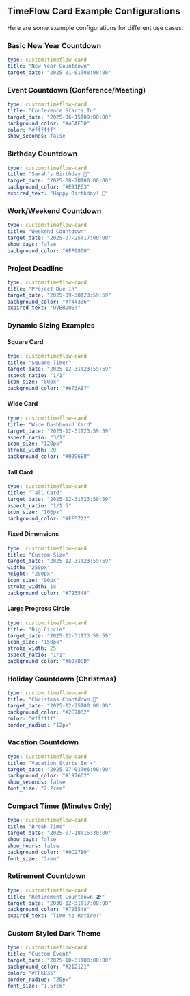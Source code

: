 ## TimeFlow Card Example Configurations

Here are some example configurations for different use cases:

### Basic New Year Countdown
```yaml
type: custom:timeflow-card
title: "New Year Countdown"
target_date: "2025-01-01T00:00:00"
```

### Event Countdown (Conference/Meeting)
```yaml
type: custom:timeflow-card
title: "Conference Starts In"
target_date: "2025-06-15T09:00:00"
background_color: "#4CAF50"
color: "#ffffff"
show_seconds: false
```

### Birthday Countdown
```yaml
type: custom:timeflow-card
title: "Sarah's Birthday 🎂"
target_date: "2025-08-20T00:00:00"
background_color: "#E91E63"
expired_text: "Happy Birthday! 🎉"
```

### Work/Weekend Countdown
```yaml
type: custom:timeflow-card
title: "Weekend Countdown"
target_date: "2025-07-25T17:00:00"
show_days: false
background_color: "#FF9800"
```

### Project Deadline
```yaml
type: custom:timeflow-card
title: "Project Due In"
target_date: "2025-09-30T23:59:59"
background_color: "#f44336"
expired_text: "OVERDUE!"
```

### Dynamic Sizing Examples

#### Square Card
```yaml
type: custom:timeflow-card
title: "Square Timer"
target_date: "2025-12-31T23:59:59"
aspect_ratio: "1/1"
icon_size: "80px"
background_color: "#673AB7"
```

#### Wide Card
```yaml
type: custom:timeflow-card
title: "Wide Dashboard Card"
target_date: "2025-12-31T23:59:59"
aspect_ratio: "3/1"
icon_size: "120px"
stroke_width: 20
background_color: "#009688"
```

#### Tall Card
```yaml
type: custom:timeflow-card
title: "Tall Card"
target_date: "2025-12-31T23:59:59"
aspect_ratio: "1/1.5"
icon_size: "100px"
background_color: "#FF5722"
```

#### Fixed Dimensions
```yaml
type: custom:timeflow-card
title: "Custom Size"
target_date: "2025-12-31T23:59:59"
width: "250px"
height: "200px"
icon_size: "90px"
stroke_width: 18
background_color: "#795548"
```

#### Large Progress Circle
```yaml
type: custom:timeflow-card
title: "Big Circle"
target_date: "2025-12-31T23:59:59"
icon_size: "150px"
stroke_width: 25
aspect_ratio: "1/1"
background_color: "#607D8B"
```

### Holiday Countdown (Christmas)
```yaml
type: custom:timeflow-card
title: "Christmas Countdown 🎄"
target_date: "2025-12-25T00:00:00"
background_color: "#2E7D32"
color: "#ffffff"
border_radius: "12px"
```

### Vacation Countdown
```yaml
type: custom:timeflow-card
title: "Vacation Starts In ✈️"
target_date: "2025-07-01T06:00:00"
background_color: "#1976D2"
show_seconds: false
font_size: "2.2rem"
```

### Compact Timer (Minutes Only)
```yaml
type: custom:timeflow-card
title: "Break Time"
target_date: "2025-07-18T15:30:00"
show_days: false
show_hours: false
background_color: "#9C27B0"
font_size: "3rem"
```

### Retirement Countdown
```yaml
type: custom:timeflow-card
title: "Retirement Countdown 🏖️"
target_date: "2030-12-31T17:00:00"
background_color: "#795548"
expired_text: "Time to Retire!"
```

### Custom Styled Dark Theme
```yaml
type: custom:timeflow-card
title: "Custom Event"
target_date: "2025-10-31T00:00:00"
background_color: "#212121"
color: "#FF6B35"
border_radius: "20px"
font_size: "1.5rem"
```
